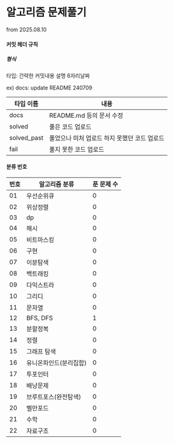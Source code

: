# 알고리즘 문제풀기

from 2025.08.10

[문제풀이 상황 노션]:https://potent-light-313.notion.site/2024-8ef158496c324f85921834d1b9517fb5?pvs=4



#### 커밋 헤더 규칙

##### 형식

타입: 간략한 커밋내용 설명 6자리날짜

ex) docs: update README 240709



| 타입 이름   | 내용                                         |
| ----------- | -------------------------------------------- |
| docs        | README.md 등의 문서 수정                     |
| solved      | 풀은 코드 업로드                             |
| solved_past | 풀었으나 미처 업로드 하지 못했던 코드 업로드 |
| fail        | 풀지 못한 코드 업로드                        |



#### 분류 번호

| 번호 | 알고리즘 분류          | 푼 문제 수 |
| ---- | ---------------------- | ---------- |
| 01   | 우선순위큐             | 0          |
| 02   | 위상정렬               | 0          |
| 03   | dp                     | 0          |
| 04   | 해시                   | 0          |
| 05   | 비트마스킹             | 0          |
| 06   | 구현                   | 0          |
| 07   | 이분탐색               | 0          |
| 08   | 백트래킹               | 0          |
| 09   | 다익스트라             | 0          |
| 10   | 그리디                 | 0          |
| 11   | 문자열                 | 0          |
| 12   | BFS, DFS               | 1          |
| 13   | 분할정복               | 0          |
| 14   | 정렬                   | 0          |
| 15   | 그래프 탐색            | 0          |
| 16   | 유니온파인드(분리집합) | 0          |
| 17   | 투포인터               | 0          |
| 18   | 배낭문제               | 0          |
| 19   | 브루트포스(완전탐색)   | 0          |
| 20   | 벨만포드               | 0          |
| 21   | 수학                   | 0          |
| 22   | 자료구조               | 0          |



